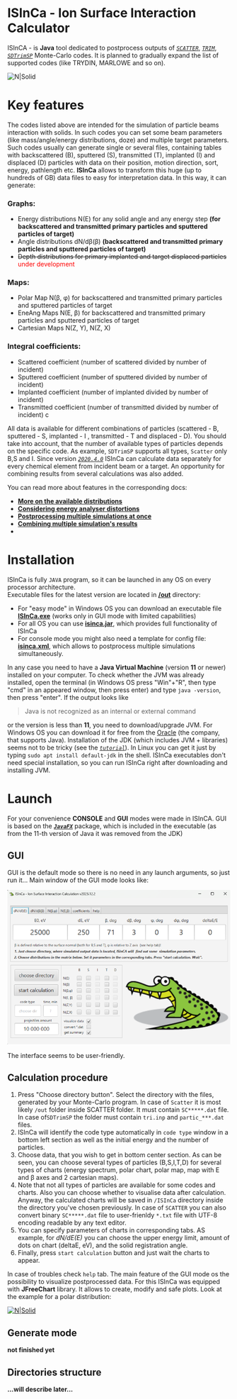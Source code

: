 # ISInCa - Ion Surface Interaction Calculator

ISInCA - is **Java** tool dedicated to postprocess outputs of *[`SCATTER`](https://www.sciencedirect.com/science/article/pii/S0042207X00001366)*, *[`TRIM`](http://www.srim.org/)*, *[`SDTrimSP`](https://pure.mpg.de/rest/items/item_3026474_2/component/file_3026477/content)* Monte-Carlo codes. It is planned to gradually expand the list of supported codes (like TRYDIN, MARLOWE and so on).

![N|Solid](https://i.ibb.co/0cQrTDm/Croco-Logo.png)
 
# Key features

 The codes listed above are intended for the simulation of  particle beams interaction with solids. 
 In such codes you can set some beam parameters (like mass/angle/energy distributions, doze) and 
 multiple target parameters. Such codes usually can generate single or several files, containing tables 
 with backscattered (B), sputtered (S), transmitted (T), implanted (I) and displaced (D) particles with 
 data on their position, motion direction, sort, energy, pathlength etc. **ISInCa** allows to transform 
 this huge (up to hundreds of GB) data files to easy for interpretation data. 
 In this way, it can generate:

### **Graphs:**
 - Energy distributions N(E) for any solid angle and any energy step 
**(for backscattered and transmitted primary particles and sputtered particles of target)**
 - Angle distributions dN/dβ(β) **(backscattered and transmitted primary particles and sputtered particles of target)**
 - ~~Depth distributions for primary implanted and target displaced particles~~ <span style="color:#ff0000">under development</span>
 
### **Maps:**
 - Polar Map N(β, φ) for backscattered and transmitted primary particles and sputtered particles of target
 - EneAng Maps N(E, β) for backscattered and transmitted primary particles and sputtered particles of target
 - Cartesian Maps N(Z, Y), N(Z, X)

### **Integral coefficients:**
   - Scattered coefficient (number of scattered divided by number of incident)
   - Sputtered coefficient (number of sputtered divided by number of incident)
   - Implanted coefficient (number of implanted divided by number of incident)
   - Transmitted coefficient (number of transmitted divided by number of incident)
c

All data is available for different combinations of particles (scattered - B, sputtered - S, implanted - I ,
transmitted - T  and displaced - D). You should take into account, that the number of available types of particles
depends on the specific code. As example, `SDTrimSP` supports all types, `Scatter` only B,S and I.
Since version *[`2020.4.0`](https://github.com/mauveferret/ISInCa/commit/d3d1506027f252289089755e8020599890d4b4ca)* ISInCa can calculate data separately for every chemical element from incident beam or a target. 
An opportunity for combining results from several calculations was also added.

You can read more about features in the corresponding docs:

 - **[More on the available distributions](https://github.com/mauveferret/ISInCa/tree/master/docs/distributions.md)**
 -  **[Considering energy analyser distortions](https://github.com/mauveferret/ISInCa/tree/master/docs/spectra_distortions.md)**
 -  **[Postprocessing multiple simulations at once](https://github.com/mauveferret/ISInCa/tree/master/docs/console_mode.md)**
 -  **[Combining multiple simulation's results](https://github.com/mauveferret/ISInCa/tree/master/docs/simulations_combination.md)**
 - 

# Installation
ISInCa is fully `JAVA`  program, so it can be launched in any OS on every processor architecture.  
Executable files for the latest version are located in **[/out](https://github.com/mauveferret/ISInCa/tree/master/out)** directory:
- For "easy mode" in Windows OS you can download an executable file **[ISInCa.exe](https://github.com/mauveferret/ISInCa/blob/master/out/ISInCa.exe)** (works only in GUI mode  with limited capabilities)
- For all OS you can use **[isinca.jar](https://github.com/mauveferret/ISInCa/blob/master/out/ISInCa.jar)**, which provides full functionality of ISInCa
- For console mode you might also need a template for config file: **[isinca.xml](https://github.com/mauveferret/ISInCa/blob/master/out/isinca.xml)**, which allows to postprocess multiple simulations simultaneously.

In any case you need to have a **Java Virtual Machine** (version **11** or newer) installed on your computer. To check whether the JVM was already installed, open the terminal (in Windows OS press "Win"+"R", then type "cmd" in an appeared window, then press enter) and type `java -version`, then press "enter". If the output looks like 
> Java is not recognized as an internal or external command

or the version is less than **11**, you need to download/upgrade JVM. For Windows OS you can  download it for free  from the [Oracle](https://www.oracle.com/java/technologies/javase-jdk11-downloads.html) (the company, that supports Java). 
Installation of the JDK (which includes JVM + libraries) seems not to be tricky (see the *[`tutorial`](https://docs.oracle.com/javase/9/install/installation-jdk-and-jre-microsoft-windows-platforms.htm#JSJIG-GUID-2B9D2A17-176B-4BC8-AE2D-FD884161C958)*). 
In Linux you can get it just by typing `sudo apt install default-jdk` in the shell. 
ISInCa executables don't need special installation, so you can run ISInCa right after downloading and installing JVM.

# Launch

For your convenience **CONSOLE** and **GUI** modes were made in ISInCA. GUI is based on the ***[`JavaFX`](https://openjfx.io/)*** package, which is included in the executable (as from the 11-th version of Java it was removed from the JDK)

## GUI

GUI is the default mode so there is no need in any launch arguments, so just run it... Main window of the GUI mode looks like:

![gui](https://github.com/mauveferret/ISInCa/blob/master/docs/pics/gui_main.png?raw=true)

The interface seems to be user-friendly.

## Calculation procedure

1. Press "Choose directory button". Select the directory with the files, generated by your Monte-Carlo program. In case of `Scatter` it is most likely `/out`  folder inside SCATTER folder. It must contain 
`SC*****.dat` file. In case of`SDTrimSP` the folder must contain `tri.inp` and `partic_***.dat` files. 
2. ISInCa  will identify the code type automatically in `code type` window in a bottom left section as well as the initial energy and the number of particles.
3. Choose data, that you wish to get in bottom center section. As can be seen, you can choose several types of particles (B,S,I,T,D) 
for several types of charts (energy spectrum, polar chart, polar map,  map with E and β axes and 2 cartesian maps).
4. Note that not all types of particles are available for some codes and charts. Also you can choose whether to visualise data after calculation. Anyway, the calculated charts will be saved in `/ISInCa` directory inside the directory you've chosen previously. In case of `SCATTER` you can also convert binary `SC*****.dat` file to user-frienldy `*.txt` file with UTF-8 encoding readable by any text editor.
5. You can specify parameters of charts in corresponding tabs. AS example, for *dN/dE(E)* you can choose the upper energy limit, amount of dots on chart (deltaE, eV), and the solid registration angle.
6. Finally, press `start calculation` button and just wait  the charts to appear.

In case of troubles check `help` tab. 
The main feature of the GUI mode os the possibility to visualize postprocessed data. For this ISInCa was equipped with **JFreeChart** library. It allows to create, modify and safe plots. Look at the example for a polar distribution:

[![N|Solid](https://i.ibb.co/Ykvbk2N/10-10-2020-180630.png)](https://github.com/mauveferret)



## Generate mode

**not finished yet**

## Directories structure

**...will describe later...** 
